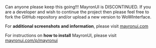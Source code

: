 Can anyone please keep this going!!!
MayronUI is DISCONTINUED. If you are a developer and wish to continue the project then please feel free to fork the GitHub repository and/or upload a new version to WoWInterface.

For **additional screenshots and information**, please visit [mayronui.com](https://mayronui.com/)

For instructions on **how to install** MayronUI, please visit [mayronui.com/p/mayronui](https://mayronui.com/p/mayronui)
